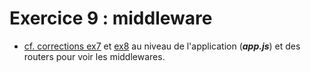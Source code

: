 # Exercice 9 : middleware

- [cf. corrections ex7](../ex7/) et [ex8](../ex8/) au niveau de l'application (***app.js***) et des routers pour voir les middlewares.